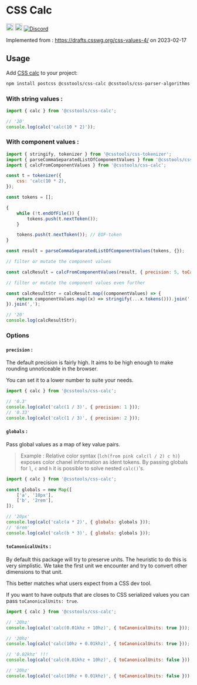 # CSS Calc

[<img alt="npm version" src="https://img.shields.io/npm/v/@csstools/css-calc.svg" height="20">][npm-url]
[<img alt="Build Status" src="https://github.com/csstools/postcss-plugins/workflows/test/badge.svg" height="20">][cli-url]
[<img alt="Discord" src="https://shields.io/badge/Discord-5865F2?logo=discord&logoColor=white">][discord]

Implemented from : https://drafts.csswg.org/css-values-4/ on 2023-02-17

## Usage

Add [CSS calc] to your project:

```bash
npm install postcss @csstools/css-calc @csstools/css-parser-algorithms @csstools/css-tokenizer --save-dev
```

### With string values :

```mjs
import { calc } from '@csstools/css-calc';

// '20'
console.log(calc('calc(10 * 2)'));
```

### With component values :

```mjs
import { stringify, tokenizer } from '@csstools/css-tokenizer';
import { parseCommaSeparatedListOfComponentValues } from '@csstools/css-parser-algorithms';
import { calcFromComponentValues } from '@csstools/css-calc';

const t = tokenizer({
	css: 'calc(10 * 2),
});

const tokens = [];

{
	while (!t.endOfFile()) {
		tokens.push(t.nextToken());
	}

	tokens.push(t.nextToken()); // EOF-token
}

const result = parseCommaSeparatedListOfComponentValues(tokens, {});

// filter or mutate the component values

const calcResult = calcFromComponentValues(result, { precision: 5, toCanonicalUnits: true });

// filter or mutate the component values even further

const calcResultStr = calcResult.map((componentValues) => {
	return componentValues.map((x) => stringify(...x.tokens())).join('');
}).join(',');

// '20'
console.log(calcResultStr);
```

### Options

#### `precision` :

The default precision is fairly high.
It aims to be high enough to make rounding unnoticeable in the browser.

You can set it to a lower number to suite your needs.

```mjs
import { calc } from '@csstools/css-calc';

// '0.3'
console.log(calc('calc(1 / 3)', { precision: 1 }));
// '0.33'
console.log(calc('calc(1 / 3)', { precision: 2 }));
```

#### `globals` :

Pass global values as a map of key value pairs.

> Example : Relative color syntax (`lch(from pink calc(l / 2) c h)`) exposes color chanel information as ident tokens.
> By passing globals for `l`, `c` and `h` it is possible to solve nested `calc()`'s.

```mjs
import { calc } from '@csstools/css-calc';

const globals = new Map([
	['a', '10px'],
	['b', '2rem'],
]);

// '20px'
console.log(calc('calc(a * 2)', { globals: globals }));
// '6rem'
console.log(calc('calc(b * 3)', { globals: globals }));
```

#### `toCanonicalUnits` :

By default this package will try to preserve units.
The heuristic to do this is very simplistic.
We take the first unit we encounter and try to convert other dimensions to that unit.

This better matches what users expect from a CSS dev tool.

If you want to have outputs that are closes to CSS serialized values you can pass `toCanonicalUnits: true`.

```mjs
import { calc } from '@csstools/css-calc';

// '20hz'
console.log(calc('calc(0.01khz + 10hz)', { toCanonicalUnits: true }));

// '20hz'
console.log(calc('calc(10hz + 0.01khz)', { toCanonicalUnits: true }));

// '0.02khz' !!!
console.log(calc('calc(0.01khz + 10hz)', { toCanonicalUnits: false }));

// '20hz'
console.log(calc('calc(10hz + 0.01khz)', { toCanonicalUnits: false }));
```

[cli-url]: https://github.com/csstools/postcss-plugins/actions/workflows/test.yml?query=workflow/test
[discord]: https://discord.gg/bUadyRwkJS
[npm-url]: https://www.npmjs.com/package/@csstools/css-calc

[CSS calc]: https://github.com/csstools/postcss-plugins/tree/main/packages/css-calc
